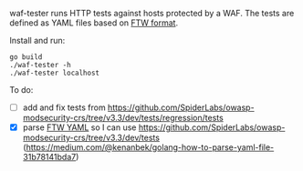 waf-tester runs HTTP tests against hosts protected by a WAF. The tests are defined as YAML files based on [FTW format](https://github.com/CRS-support/ftw/blob/master/docs/YAMLFormat.md).

Install and run:

```
go build
./waf-tester -h
./waf-tester localhost
```

To do:

* [ ] add and fix tests from https://github.com/SpiderLabs/owasp-modsecurity-crs/tree/v3.3/dev/tests/regression/tests
* [x] parse [FTW YAML](https://github.com/CRS-support/ftw/blob/master/docs/YAMLFormat.md) so I can use https://github.com/SpiderLabs/owasp-modsecurity-crs/tree/v3.3/dev/tests (https://medium.com/@kenanbek/golang-how-to-parse-yaml-file-31b78141bda7)

